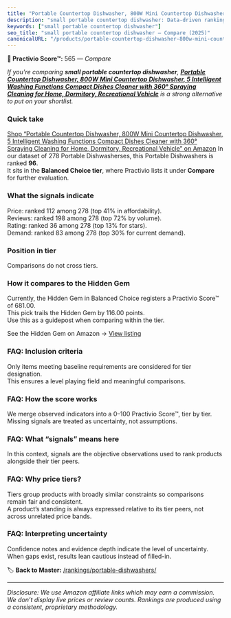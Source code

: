 ```yaml
---
title: "Portable Countertop Dishwasher, 800W Mini Countertop Dishwasher, 5 Intelligent Washing Functions Compact Dishes Cleaner with 360° Spraying Cleaning for Home, Dormitory, Recreational Vehicle"
description: "small portable countertop dishwasher: Data-driven ranking using the Practivio Score™. Positioned by quality, value, demand, findability, momentum."
keywords: ["small portable countertop dishwasher"]
seo_title: "small portable countertop dishwasher — Compare (2025)"
canonicalURL: "/products/portable-countertop-dishwasher-800w-mini-countertop-dishwasher-5-intelligent-washing-functions-compact-dishes-cleaner-with-360-spraying-cleaning-for-home-dormitory-recreational-vehicle-B0FCBFS667/"
---
```


**🛒 Practivio Score™:** 565 — _Compare_


*If you're comparing **small portable countertop dishwasher**, **[Portable Countertop Dishwasher, 800W Mini Countertop Dishwasher, 5 Intelligent Washing Functions Compact Dishes Cleaner with 360° Spraying Cleaning for Home, Dormitory, Recreational Vehicle](https://www.amazon.com/dp/B0FCBFS667?tag=practivio-20)** is a strong alternative to put on your shortlist.*
### Quick take
[Shop “Portable Countertop Dishwasher, 800W Mini Countertop Dishwasher, 5 Intelligent Washing Functions Compact Dishes Cleaner with 360° Spraying Cleaning for Home, Dormitory, Recreational Vehicle” on Amazon](https://www.amazon.com/dp/B0FCBFS667?tag=practivio-20)
In our dataset of 278 Portable Dishwasherses, this Portable Dishwashers is ranked **96**.  
It sits in the **Balanced Choice tier**, where Practivio lists it under **Compare** for further evaluation.

### What the signals indicate
Price: ranked 112 among 278 (top 41% in affordability).  
Reviews: ranked 198 among 278 (top 72% by volume).  
Rating: ranked 36 among 278 (top 13% for stars).  
Demand: ranked 83 among 278 (top 30% for current demand).

### Position in tier
Comparisons do not cross tiers.

### How it compares to the Hidden Gem
Currently, the Hidden Gem in Balanced Choice registers a Practivio Score™ of 681.00.  
This pick trails the Hidden Gem by 116.00 points.  
Use this as a guidepost when comparing within the tier.  

See the Hidden Gem on Amazon → [View listing](https://www.amazon.com/dp/B0B9GJFNLX?tag=practivio-20)

### FAQ: Inclusion criteria
Only items meeting baseline requirements are considered for tier designation.  
This ensures a level playing field and meaningful comparisons.

### FAQ: How the score works
We merge observed indicators into a 0–100 Practivio Score™, tier by tier.  
Missing signals are treated as uncertainty, not assumptions.

### FAQ: What “signals” means here
In this context, signals are the objective observations used to rank products alongside their tier peers.

### FAQ: Why price tiers?
Tiers group products with broadly similar constraints so comparisons remain fair and consistent.  
A product’s standing is always expressed relative to its tier peers, not across unrelated price bands.

### FAQ: Interpreting uncertainty
Confidence notes and evidence depth indicate the level of uncertainty.  
When gaps exist, results lean cautious instead of filled-in.

<!-- Missing template for Compare/CompareWithinPriceClass -->


🏷️ **Back to Master:** [/rankings/portable-dishwashers/](/rankings/portable-dishwashers/)

---
_Disclosure: We use Amazon affiliate links which may earn a commission. We don’t display live prices or review counts. Rankings are produced using a consistent, proprietary methodology._
